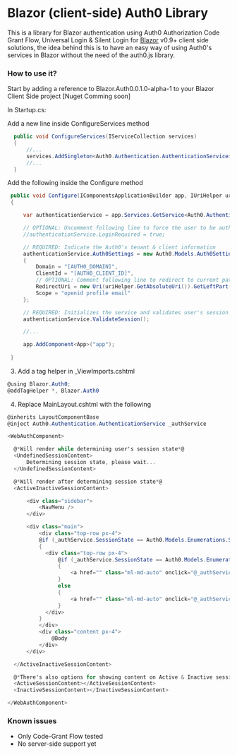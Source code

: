 # Blazor (client-side) Auth0 Library

This is a library for Blazor authentication using Auth0 Authorization Code Grant Flow, Universal Login &amp; Silent Login for [Blazor](http://blazor.net) v0.9+ client side solutions, the idea behind this is to have an easy way of using Auth0's services in Blazor without the need of the auth0.js library.


### How to use it?

Start by adding a reference to Blazor.Auth0.0.1.0-alpha-1 to your Blazor Client Side project [Nuget Comming soon]

In Startup.cs:

Add a new line inside ConfigureServices method

```C#
  public void ConfigureServices(IServiceCollection services)
  {
      //...
      services.AddSingleton<Auth0.Authentication.AuthenticationService>();
      //...
  }
```


Add the following inside the Configure method

 ```C#
  public void Configure(IComponentsApplicationBuilder app, IUriHelper uriHelper)
  {

      var authenticationService = app.Services.GetService<Auth0.Authentication.AuthenticationService>();

      // OPTIONAL: Uncomment following line to force the user to be authenticated
      //authenticationService.LoginRequired = true;

      // REQUIRED: Indicate the Auth0's tenant & client information
      authenticationService.Auth0Settings = new Auth0.Models.Auth0Settings()
      {
          Domain = "[AUTH0_DOMAIN]",
          ClientId = "[AUTH0_CLIENT_ID]",
          // OPTIONAL: Comment following line to redirect to current path:
          RedirectUri = new Uri(uriHelper.GetAbsoluteUri()).GetLeftPart(System.UriPartial.Authority),
          Scope = "openid profile email"
      };

      // REQUIRED: Initializes the service and validates user's session state.
      authenticationService.ValidateSession();

      //...

      app.AddComponent<App>("app");
      
  }
  ```
  

3) Add a tag helper in _ViewImports.cshtml

```C#
@using Blazor.Auth0;
@addTagHelper *, Blazor.Auth0
```


4) Replace MainLayout.cshtml with the following

```C#
@inherits LayoutComponentBase
@inject Auth0.Authentication.AuthenticationService _authService

<WebAuthComponent>

  @*Will render while determining user's session state*@
  <UndefinedSessionContent>
      Determining session state, please wait...
  </UndefinedSessionContent>

  @*Will render after determining session state*@
  <ActiveInactiveSessionContent>

      <div class="sidebar">
          <NavMenu />
      </div>

      <div class="main">
          <div class="top-row px-4">
          @if (_authService.SessionState == Auth0.Models.Enumerations.SessionStates.Active)
          {
            <div class="top-row px-4">
                @if (_authService.SessionState == Auth0.Models.Enumerations.SessionStates.Active)
                {
                    <a href="" class="ml-md-auto" onclick="@_authService.LogOut">LogOut</a>
                }
                else
                {
                    <a href="" class="ml-md-auto" onclick="@_authService.LogIn">LogIn</a>
                }
            </div>
          }
          </div>
          <div class="content px-4">
              @Body
          </div>
      </div>

  </ActiveInactiveSessionContent>

  @*There's also options for showing content on Active & Inactive session state alone*@
  <ActiveSessionContent></ActiveSessionContent>
  <InactiveSessionContent></InactiveSessionContent>

</WebAuthComponent>
```


### Known issues

- Only Code-Grant Flow tested
- No server-side support yet
